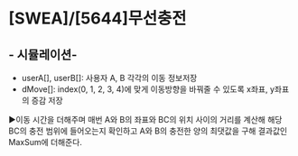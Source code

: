 # [SWEA]/[5644]무선충전

## - 시뮬레이션-

* userA[], userB[]: 사용자 A, B 각각의 이동 정보저장
* dMove[]: index(0, 1, 2, 3, 4)에 맞게 이동방향을 바꿔줄 수 있도록 x좌표, y좌표의 증감 저장

:arrow_forward:이동 시간을 더해주며 매번 A와 B의 좌표와 BC의 위치 사이의 거리를 계산해 해당 BC의 충전 범위에 들어오는지 확인하고 A와 B의 충전한 양의 최댓값을 구해 결과값인 MaxSum에 더해준다.

